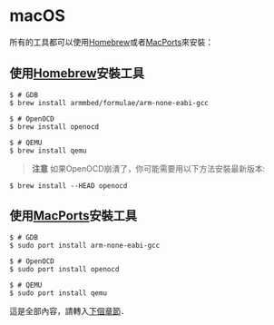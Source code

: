 # macOS

所有的工具都可以使用[Homebrew]或者[MacPorts]來安裝：

[Homebrew]: http://brew.sh/
[MacPorts]: https://www.macports.org/

## 使用[Homebrew]安裝工具

``` text
$ # GDB
$ brew install armmbed/formulae/arm-none-eabi-gcc

$ # OpenOCD
$ brew install openocd

$ # QEMU
$ brew install qemu
```

> **注意** 如果OpenOCD崩潰了，你可能需要用以下方法安裝最新版本: 

```text
$ brew install --HEAD openocd
```

## 使用[MacPorts]安裝工具

``` text
$ # GDB
$ sudo port install arm-none-eabi-gcc

$ # OpenOCD
$ sudo port install openocd

$ # QEMU
$ sudo port install qemu
```


這是全部內容，請轉入[下個章節]．

[下個章節]: verify.md
